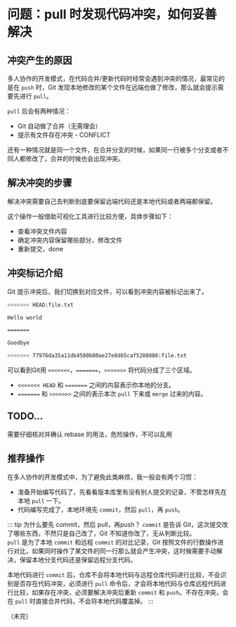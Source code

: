 # 问题：pull 时发现代码冲突，如何妥善解决

## 冲突产生的原因

多人协作的开发模式，在代码合并/更新代码时经常会遇到冲突的情况，最常见的是在 `push` 时，Git 发现本地修改的某个文件在远端也做了修改，那么就会提示需要先进行 `pull`。

`pull` 后会有两种情况：

* Git 自动做了合并（无需理会）
* 提示有文件存在冲突 - CONFLICT

还有一种情况就是同一个文件，在合并分支的时候，如果同一行被多个分支或者不同人都修改了，合并的时候也会出现冲突。

## 解决冲突的步骤

解决冲突需要自己去判断到底要保留远端代码还是本地代码或者两端都保留。

这个操作一般借助可视化工具进行比较方便，具体步骤如下：

* 查看冲突文件内容
* 确定冲突内容保留哪些部分，修改文件
* 重新提交，done

## 冲突标记介绍

Git 提示冲突后，我们切换到对应文件，可以看到冲突内容被标记出来了。

```bash
<<<<<<< HEAD:file.txt

Hello world

=======

Goodbye

>>>>>>> 77976da35a11db4580b80ae27e8d65caf5208086:file.txt
```

可以看到Git用 `<<<<<<<`，`=======`，`>>>>>>>` 将代码分成了三个区域。

* `<<<<<<< HEAD` 和 `=======` 之间的内容表示你本地的分支。
* `=======` 和 `>>>>>>>` 之间的表示本次 `pull` 下来或 `merge` 过来的内容。

## TODO...

需要仔细核对并确认 rebase 的用法，危险操作，不可以乱用

## 推荐操作

在多人协作的开发模式中，为了避免此类麻烦，我一般会有两个习惯：

* 准备开始编写代码了，先看看版本库里有没有别人提交的记录，不管怎样先在本地 `pull` 一下。
* 代码编写完成了，本地环境先 `commit`，然后 `pull`，再 `push`。

::: tip 为什么要先 commit，然后 pull，再push？
`commit` 是告诉 Git，这次提交改了哪些东西，不然只是自己改了，Git 不知道你改了，无从判断比较。  
`pull` 是为了本地 `commit` 和远程 `commit` 的对比记录，Git 按照文件的行数操作进行对比，如果同时操作了某文件的同一行那么就会产生冲突，这时候需要手动解决，保留本地分支代码还是保留远程分支代码。

本地代码进行 `commit` 后，仓库不会将本地代码与远程仓库代码进行比较，不会识别是否存在代码冲突，必须进行 `pull` 命令后，才会将本地代码与仓库远程代码进行比较，如果存在冲突，必须要解决冲突后重新 `commit` 和 `push`。不存在冲突，会在 `pull` 时直接合并代码，不会将本地代码覆盖掉。
:::

（未完）
